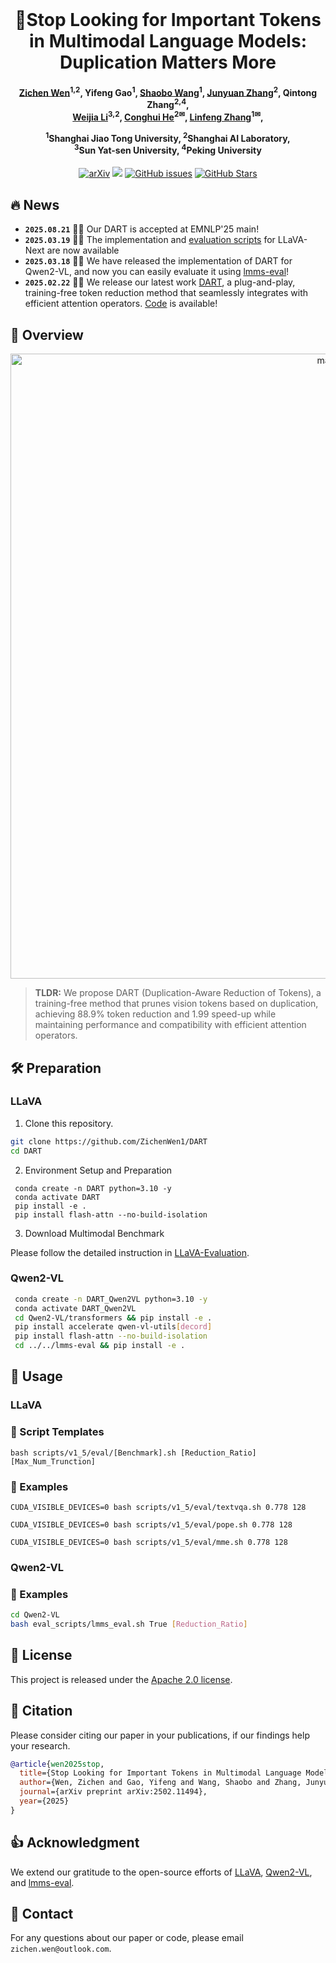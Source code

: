 <div align="center">
  <h1 style="display: inline-block; margin: 0;">🚀Stop Looking for Important Tokens in Multimodal Language Models: Duplication Matters More</h1>
</div>

<h4 align="center"> 

[Zichen Wen](https://scholar.google.com/citations?user=N-aPFvEAAAAJ&hl=zh-CN)<sup>1,2</sup>,
Yifeng Gao<sup>1</sup>,
[Shaobo Wang](https://gszfwsb.github.io/)<sup>1</sup>,
[Junyuan Zhang](https://scholar.google.com/citations?user=uwwqEg8AAAAJ&hl=en)<sup>2</sup>,
Qintong Zhang<sup>2,4</sup>, <br>
[Weijia Li](https://liweijia.github.io/)<sup>3,2</sup>,
[Conghui He](https://conghui.github.io/)<sup>2✉</sup>,
[Linfeng Zhang](http://www.zhanglinfeng.tech/)<sup>1✉</sup>,


<sup>1</sup>Shanghai Jiao Tong University, <sup>2</sup>Shanghai AI Laboratory, <br>
<sup>3</sup>Sun Yat-sen University, <sup>4</sup>Peking University

</h4>

<div align="center">

[![arXiv](https://img.shields.io/badge/Arxiv-2502.11494-AD1C18.svg?logo=arXiv)](https://arxiv.org/pdf/2502.11494)
[![](https://hits.seeyoufarm.com/api/count/incr/badge.svg?url=https%3A%2F%2Fgithub.com%2FZichenWen1%2FDART&count_bg=%23C25AE6&title_bg=%23555555&icon=&icon_color=%23E7E7E7&title=Visitor&edge_flat=false)](https://hits.seeyoufarm.com)
[![GitHub issues](https://img.shields.io/github/issues/ZichenWen1/DART?color=critical&label=Issues)](https://github.com/ZichenWen1/DART/issues)
[![GitHub Stars](https://img.shields.io/github/stars/ZichenWen1/DART?style=social)](https://github.com/ZichenWen1/DART/stargazers)
</div>

## 🔥 News
* **`2025.08.21`** 🤗🤗 Our DART is accepted at EMNLP'25 main! 
* **`2025.03.19`** 🤗🤗 The implementation and [evaluation scripts](https://github.com/ZichenWen1/DART/tree/main/scripts/v1_6/eval) for LLaVA-Next are now available
* **`2025.03.18`** 🤗🤗 We have released the implementation of DART for Qwen2-VL, and now you can easily evaluate it using [lmms-eval](https://github.com/EvolvingLMMs-Lab/lmms-eval)!
* **`2025.02.22`** 🤗🤗 We release our latest work [DART](https://arxiv.org/pdf/2502.11494), a plug-and-play, training-free token reduction method that seamlessly integrates with efficient attention operators. [Code](https://github.com/ZichenWen1/DART) is available!

## 👀 Overview
<p align='center'>
<img src='https://github.com/ZichenWen1/DART/blob/main/images/overview.png' alt='mask' width='1000px'>
</p>

> **TLDR:** We propose DART (Duplication-Aware Reduction of Tokens), a training-free method that prunes vision tokens based on duplication, achieving 88.9% token reduction and 1.99
 speed-up while maintaining performance and compatibility with efficient attention operators.

## 🛠 Preparation
### LLaVA
1. Clone this repository.

```bash
git clone https://github.com/ZichenWen1/DART
cd DART
```

2. Environment Setup and Preparation

```Shell
 conda create -n DART python=3.10 -y
 conda activate DART
 pip install -e .
 pip install flash-attn --no-build-isolation
```

3. Download Multimodal Benchmark

Please follow the detailed instruction in [LLaVA-Evaluation](https://github.com/haotian-liu/LLaVA/blob/main/docs/Evaluation.md).

### Qwen2-VL
```bash
 conda create -n DART_Qwen2VL python=3.10 -y
 conda activate DART_Qwen2VL
 cd Qwen2-VL/transformers && pip install -e .
 pip install accelerate qwen-vl-utils[decord]
 pip install flash-attn --no-build-isolation
 cd ../../lmms-eval && pip install -e .
```

## 🎯 Usage
### LLaVA
### 📖 Script Templates
```shell
bash scripts/v1_5/eval/[Benchmark].sh [Reduction_Ratio] [Max_Num_Trunction]
```

### 🐝 Examples
```Shell
CUDA_VISIBLE_DEVICES=0 bash scripts/v1_5/eval/textvqa.sh 0.778 128
```

```Shell
CUDA_VISIBLE_DEVICES=0 bash scripts/v1_5/eval/pope.sh 0.778 128
```

```Shell
CUDA_VISIBLE_DEVICES=0 bash scripts/v1_5/eval/mme.sh 0.778 128
```

### Qwen2-VL
### 🐝 Examples
```bash
cd Qwen2-VL
bash eval_scripts/lmms_eval.sh True [Reduction_Ratio]
```


## 🔑 License

This project is released under the [Apache 2.0 license](LICENSE).

## 📌 Citation

Please consider citing our paper in your publications, if our findings help your research.
```bibtex
@article{wen2025stop,
  title={Stop Looking for Important Tokens in Multimodal Language Models: Duplication Matters More},
  author={Wen, Zichen and Gao, Yifeng and Wang, Shaobo and Zhang, Junyuan and Zhang, Qintong and Li, Weijia and He, Conghui and Zhang, Linfeng},
  journal={arXiv preprint arXiv:2502.11494},
  year={2025}
}
```


## 👍 Acknowledgment
We extend our gratitude to the open-source efforts of [LLaVA](https://github.com/haotian-liu/LLaVA), [Qwen2-VL](https://github.com/QwenLM/Qwen2-VL), and [lmms-eval](https://github.com/EvolvingLMMs-Lab/lmms-eval).



## 📩 Contact
For any questions about our paper or code, please email `zichen.wen@outlook.com`.

